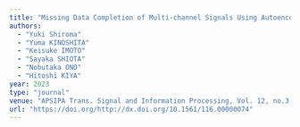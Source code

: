 ```yaml
---
title: "Missing Data Completion of Multi-channel Signals Using Autoencoder for Acoustic Scene Classification"
authors:
  - "Yuki Shiroma"
  - "Yuma KINOSHITA"
  - "Keisuke IMOTO"
  - "Sayaka SHIOTA"
  - "Nobutaka ONO"
  - "Hitoshi KIYA"
year: 2023
type: "journal"
venue: "APSIPA Trans. Signal and Information Processing, Vol. 12, no.3, e16, 2023-04-25."
url: "https://doi.org/http://dx.doi.org/10.1561/116.00000074"
---
```

